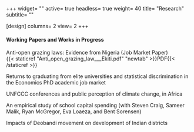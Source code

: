 +++
widget= ""
active= true
headless= true
weight= 40
title= "Research"
subtitle= ""

[design]
  columns= 2
  view= 2
+++

#### Working Papers and Works in Progress
Anti-open grazing laws: Evidence from Nigeria (Job Market Paper)<br>
{{< staticref "Anti_open_grazing_law___Ekiti.pdf" "newtab" >}}PDF{{< /staticref >}}

Returns to graduating from elite universities and statistical discrimination in the Economics PhD academic
job market

UNFCCC conferences and public perception of climate change, in Africa

An empirical study of school capital spending (with Steven Craig, Sameer Malik, Ryan McGregor, Eva Loaeza,
and Bent Sorensen)

Impacts of Deobandi movement on development of Indian districts
